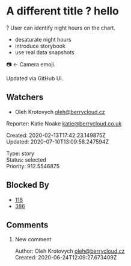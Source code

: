 # A different title ? hello

? User can identify night hours on the chart.

* desaturate night hours
* introduce storybook
* use real data snapshots

📷 <- Camera emoji.

Updated via GitHub UI.

## Watchers
- Oleh Krotovych <oleh@berrycloud.cz>

Reporter: Katie Noake <katie@berrycloud.co.uk>  

Created: 2020-02-13T17:42:23.149875Z  
Updated: 2020-07-10T13:09:58.247594Z

Type: story  
Status: selected  
Priority: 912.5546875

## Blocked By
- [118](118.md "Night tool tip")
- [386](386.md "Cache cleanup. tom was here")

## Comments
1.  New comment

    Author: Oleh Krotovych <oleh@berrycloud.cz>  
    Created: 2020-06-24T12:09:27.673409Z  
